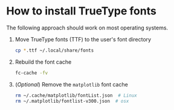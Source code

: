 # How to install TrueType fonts
The following approach should work on most operating systems.

1. Move TrueType fonts (TTF) to the user's font directory
   ```bash
   cp *.ttf ~/.local/share/fonts
    ```

2. Rebuild the font cache
   ```bash
   fc-cache -fv
    ```

3. (_Optional_) Remove the ``matplotlib`` font cache
   ```bash
   rm ~/.cache/matplotlib/fontList.json  # Linux
   rm ~/.matplotlib/fontlist-v300.json  # osx
   ```
